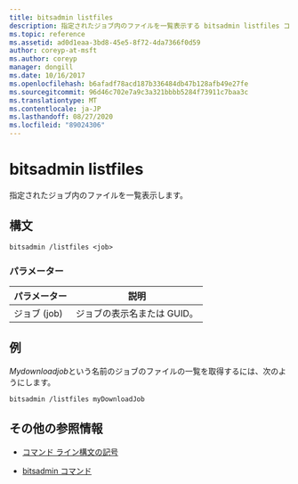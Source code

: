 ```yaml
---
title: bitsadmin listfiles
description: 指定されたジョブ内のファイルを一覧表示する bitsadmin listfiles コマンドの参照記事です。
ms.topic: reference
ms.assetid: ad0d1eaa-3bd8-45e5-8f72-4da7366f0d59
author: coreyp-at-msft
ms.author: coreyp
manager: dongill
ms.date: 10/16/2017
ms.openlocfilehash: b6afadf78acd187b336484db47b128afb49e27fe
ms.sourcegitcommit: 96d46c702e7a9c3a321bbbb5284f73911c7baa3c
ms.translationtype: MT
ms.contentlocale: ja-JP
ms.lasthandoff: 08/27/2020
ms.locfileid: "89024306"
---
```

# <a name="bitsadmin-listfiles"></a>bitsadmin listfiles

指定されたジョブ内のファイルを一覧表示します。

## <a name="syntax"></a>構文

```
bitsadmin /listfiles <job>
```

### <a name="parameters"></a>パラメーター

| パラメーター | 説明 |
| -------------- | -------------- |
| ジョブ (job) | ジョブの表示名または GUID。 |

## <a name="examples"></a>例

*Mydownloadjob*という名前のジョブのファイルの一覧を取得するには、次のようにします。

```
bitsadmin /listfiles myDownloadJob
```

## <a name="additional-references"></a>その他の参照情報

- [コマンド ライン構文の記号](command-line-syntax-key.md)

- [bitsadmin コマンド](bitsadmin.md)
